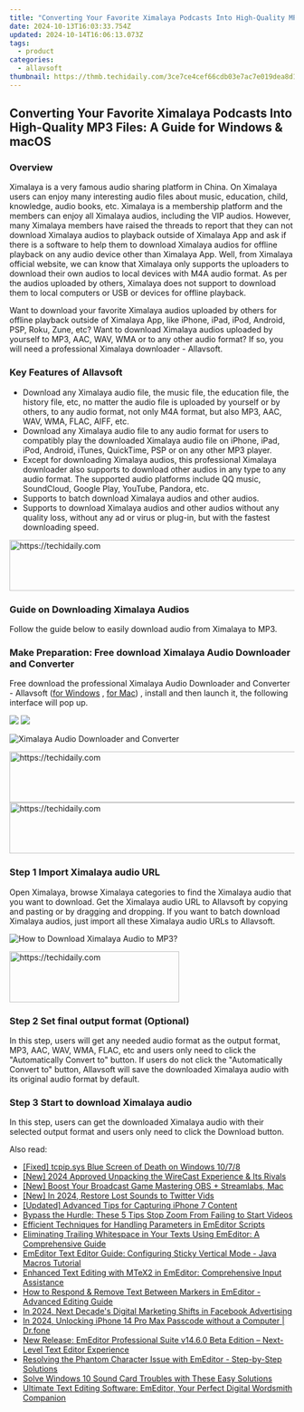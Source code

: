 ```yaml
---
title: "Converting Your Favorite Ximalaya Podcasts Into High-Quality MP3 Files: A Guide for Windows & macOS"
date: 2024-10-13T16:03:33.754Z
updated: 2024-10-14T16:06:13.073Z
tags:
  - product
categories:
  - allavsoft
thumbnail: https://thmb.techidaily.com/3ce7ce4cef66cdb03e7ac7e019dea8d112e1795f84ca632563f78a12990cc533.jpg
---
```


## Converting Your Favorite Ximalaya Podcasts Into High-Quality MP3 Files: A Guide for Windows & macOS

### Overview

Ximalaya is a very famous audio sharing platform in China. On Ximalaya users can enjoy many interesting audio files about music, education, child, knowledge, audio books, etc. Ximalaya is a membership platform and the members can enjoy all Ximalaya audios, including the VIP audios. However, many Ximalaya members have raised the threads to report that they can not download Ximalaya audios to playback outside of Ximalaya App and ask if there is a software to help them to download Ximalaya audios for offline playback on any audio device other than Ximalaya App. Well, from Ximalaya official website, we can know that Ximalaya only supports the uploaders to download their own audios to local devices with M4A audio format. As per the audios uploaded by others, Ximalaya does not support to download them to local computers or USB or devices for offline playback.

Want to download your favorite Ximalaya audios uploaded by others for offline playback outside of Ximalaya App, like iPhone, iPad, iPod, Android, PSP, Roku, Zune, etc? Want to download Ximalaya audios uploaded by yourself to MP3, AAC, WAV, WMA or to any other audio format? If so, you will need a professional Ximalaya downloader - Allavsoft.

### Key Features of Allavsoft

* Download any Ximalaya audio file, the music file, the education file, the history file, etc, no matter the audio file is uploaded by yourself or by others, to any audio format, not only M4A format, but also MP3, AAC, WAV, WMA, FLAC, AIFF, etc.
* Download any Ximalaya audio file to any audio format for users to compatibly play the downloaded Ximalaya audio file on iPhone, iPad, iPod, Android, iTunes, QuickTime, PSP or on any other MP3 player.
* Except for downloading Ximalaya audios, this professional Ximalaya downloader also supports to download other audios in any type to any audio format. The supported audio platforms include QQ music, SoundCloud, Google Play, YouTube, Pandora, etc.
* Supports to batch download Ximalaya audios and other audios.
* Supports to download Ximalaya audios and other audios without any quality loss, without any ad or virus or plug-in, but with the fastest downloading speed.

<!-- affiliate ads begin -->
<a href="https://coinrule.sjv.io/c/5597632/1958378/18409" target="_top" id="1958378">
  <img src="//a.impactradius-go.com/display-ad/18409-1958378" border="0" alt="https://techidaily.com" width="728" height="90"/>
</a>
<img height="0" width="0" src="https://coinrule.sjv.io/i/5597632/1958378/18409" style="position:absolute;visibility:hidden;" border="0" />
<!-- affiliate ads end -->

### Guide on Downloading Ximalaya Audios

Follow the guide below to easily download audio from Ximalaya to MP3.

### Make Preparation: Free download Ximalaya Audio Downloader and Converter

Free download the professional Ximalaya Audio Downloader and Converter - Allavsoft ([for Windows](https://tools.techidaily.com/allavsoft/products/) , [for Mac](https://tools.techidaily.com/allavsoft/products/)) , install and then launch it, the following interface will pop up.

[![](https://www.allavsoft.com/how-to/../images/how-to/free-download-win.jpg)](https://tools.techidaily.com/allavsoft/products/) [![](https://www.allavsoft.com/how-to/../images/how-to/free-download-mac.jpg)](https://tools.techidaily.com/allavsoft/products/)

![Ximalaya Audio Downloader and Converter](https://www.allavsoft.com/how-to/../images/allavsoft/screen-shot-600.jpg)

<!-- affiliate ads begin -->
<a href="https://appsumo.8odi.net/c/5597632/2068408/7443" target="_top" id="2068408">
  <img src="//a.impactradius-go.com/display-ad/7443-2068408" border="0" alt="https://techidaily.com" width="728" height="90"/>
</a>
<img height="0" width="0" src="https://appsumo.8odi.net/i/5597632/2068408/7443" style="position:absolute;visibility:hidden;" border="0" />
<!-- affiliate ads end -->

<!-- affiliate ads begin -->
<a href="https://appsumo.8odi.net/c/5597632/2118326/7443" target="_top" id="2118326">
  <img src="//a.impactradius-go.com/display-ad/7443-2118326" border="0" alt="https://techidaily.com" width="728" height="90"/>
</a>
<img height="0" width="0" src="https://appsumo.8odi.net/i/5597632/2118326/7443" style="position:absolute;visibility:hidden;" border="0" />
<!-- affiliate ads end -->

### Step 1 Import Ximalaya audio URL

Open Ximalaya, browse Ximalaya categories to find the Ximalaya audio that you want to download. Get the Ximalaya audio URL to Allavsoft by copying and pasting or by dragging and dropping. If you want to batch download Ximalaya audios, just import all these Ximalaya audio URLs to Allavsoft.

![How to Download Ximalaya Audio to MP3?](https://www.allavsoft.com/how-to/../images/how-to/download-rtmp-video/download-rtmp-video.jpg)

<!-- affiliate ads begin -->
<a href="https://aligracehair.sjv.io/c/5597632/2016165/19272" target="_top" id="2016165">
  <img src="//a.impactradius-go.com/display-ad/19272-2016165" border="0" alt="https://techidaily.com" width="300" height="90"/>
</a>
<img height="0" width="0" src="https://aligracehair.sjv.io/i/5597632/2016165/19272" style="position:absolute;visibility:hidden;" border="0" />
<!-- affiliate ads end -->

### Step 2 Set final output format (Optional)

In this step, users will get any needed audio format as the output format, MP3, AAC, WAV, WMA, FLAC, etc and users only need to click the "Automatically Convert to" button. If users do not click the "Automatically Convert to" button, Allavsoft will save the downloaded Ximalaya audio with its original audio format by default.

### Step 3 Start to download Ximalaya audio

In this step, users can get the downloaded Ximalaya audio with their selected output format and users only need to click the Download button.

<ins class="adsbygoogle"
     style="display:block"
     data-ad-format="autorelaxed"
     data-ad-client="ca-pub-7571918770474297"
     data-ad-slot="1223367746"></ins>

<ins class="adsbygoogle"
     style="display:block"
     data-ad-client="ca-pub-7571918770474297"
     data-ad-slot="8358498916"
     data-ad-format="auto"
     data-full-width-responsive="true"></ins>

<span class="atpl-alsoreadstyle">Also read:</span>
<div><ul>
<li><a href="https://blue-screen-error.techidaily.com/fixed-tcpipsys-blue-screen-of-death-on-windows-1078/"><u>[Fixed] tcpip.sys Blue Screen of Death on Windows 10/7/8</u></a></li>
<li><a href="https://fox-boxes.techidaily.com/new-2024-approved-unpacking-the-wirecast-experience-and-its-rivals/"><u>[New] 2024 Approved Unpacking the WireCast Experience & Its Rivals</u></a></li>
<li><a href="https://extra-hints.techidaily.com/new-boost-your-broadcast-game-mastering-obs-plus-streamlabs-mac/"><u>[New] Boost Your Broadcast Game Mastering OBS + Streamlabs, Mac</u></a></li>
<li><a href="https://twitter-videos.techidaily.com/new-in-2024-restore-lost-sounds-to-twitter-vids/"><u>[New] In 2024, Restore Lost Sounds to Twitter Vids</u></a></li>
<li><a href="https://screen-sharing-recording.techidaily.com/updated-advanced-tips-for-capturing-iphone-7-content/"><u>[Updated] Advanced Tips for Capturing iPhone 7 Content</u></a></li>
<li><a href="https://win-blog.techidaily.com/bypass-the-hurdle-these-5-tips-stop-zoom-from-failing-to-start-videos/"><u>Bypass the Hurdle: These 5 Tips Stop Zoom From Failing to Start Videos</u></a></li>
<li><a href="https://win-superb.techidaily.com/efficient-techniques-for-handling-parameters-in-emeditor-scripts/"><u>Efficient Techniques for Handling Parameters in EmEditor Scripts</u></a></li>
<li><a href="https://win-superb.techidaily.com/eliminating-trailing-whitespace-in-your-texts-using-emeditor-a-comprehensive-guide/"><u>Eliminating Trailing Whitespace in Your Texts Using EmEditor: A Comprehensive Guide</u></a></li>
<li><a href="https://win-superb.techidaily.com/emeditor-text-editor-guide-configuring-sticky-vertical-mode-java-macros-tutorial/"><u>EmEditor Text Editor Guide: Configuring Sticky Vertical Mode - Java Macros Tutorial</u></a></li>
<li><a href="https://win-superb.techidaily.com/enhanced-text-editing-with-mtex2-in-emeditor-comprehensive-input-assistance/"><u>Enhanced Text Editing with MTeX2 in EmEditor: Comprehensive Input Assistance</u></a></li>
<li><a href="https://win-superb.techidaily.com/how-to-respond-and-remove-text-between-markers-in-emeditor-advanced-editing-guide/"><u>How to Respond & Remove Text Between Markers in EmEditor - Advanced Editing Guide</u></a></li>
<li><a href="https://facebook-clips.techidaily.com/in-2024-next-decades-digital-marketing-shifts-in-facebook-advertising/"><u>In 2024, Next Decade's Digital Marketing Shifts in Facebook Advertising</u></a></li>
<li><a href="https://iphone-unlock.techidaily.com/in-2024-unlocking-iphone-14-pro-max-passcode-without-a-computer-drfone-by-drfone-ios/"><u>In 2024, Unlocking iPhone 14 Pro Max Passcode without a Computer | Dr.fone</u></a></li>
<li><a href="https://win-superb.techidaily.com/new-release-emeditor-professional-suite-v1460-beta-edition-next-level-text-editor-experience/"><u>New Release: EmEditor Professional Suite v14.6.0 Beta Edition – Next-Level Text Editor Experience</u></a></li>
<li><a href="https://win-superb.techidaily.com/resolving-the-phantom-character-issue-with-emeditor-step-by-step-solutions/"><u>Resolving the Phantom Character Issue with EmEditor - Step-by-Step Solutions</u></a></li>
<li><a href="https://sound-issues.techidaily.com/1723016224435-solve-windows-10-sound-card-troubles-with-these-easy-solutions/"><u>Solve Windows 10 Sound Card Troubles with These Easy Solutions</u></a></li>
<li><a href="https://win-superb.techidaily.com/ultimate-text-editing-software-emeditor-your-perfect-digital-wordsmith-companion/"><u>Ultimate Text Editing Software: EmEditor, Your Perfect Digital Wordsmith Companion</u></a></li>
</ul></div>

